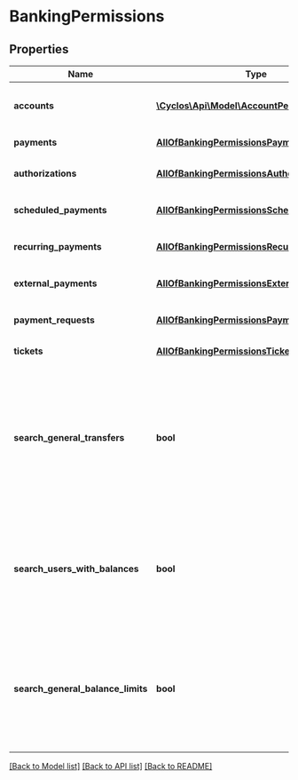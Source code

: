 # BankingPermissions

## Properties
Name | Type | Description | Notes
------------ | ------------- | ------------- | -------------
**accounts** | [**\Cyclos\Api\Model\AccountPermissions[]**](AccountPermissions.md) | Permissions over each owned account | [optional] 
**payments** | [**AllOfBankingPermissionsPayments**](AllOfBankingPermissionsPayments.md) | Payments permissions | [optional] 
**authorizations** | [**AllOfBankingPermissionsAuthorizations**](AllOfBankingPermissionsAuthorizations.md) | Transaction authorization permissions | [optional] 
**scheduled_payments** | [**AllOfBankingPermissionsScheduledPayments**](AllOfBankingPermissionsScheduledPayments.md) | Scheduled payments permissions | [optional] 
**recurring_payments** | [**AllOfBankingPermissionsRecurringPayments**](AllOfBankingPermissionsRecurringPayments.md) | Recurring payments permissions | [optional] 
**external_payments** | [**AllOfBankingPermissionsExternalPayments**](AllOfBankingPermissionsExternalPayments.md) | External payments permissions | [optional] 
**payment_requests** | [**AllOfBankingPermissionsPaymentRequests**](AllOfBankingPermissionsPaymentRequests.md) | Payment requests permissions | [optional] 
**tickets** | [**AllOfBankingPermissionsTickets**](AllOfBankingPermissionsTickets.md) | Tickets permissions | [optional] 
**search_general_transfers** | **bool** | Can the authenticated admin / broker perform a general transfers search (all visible transfers, regardless of the user / account)? | [optional] 
**search_users_with_balances** | **bool** | Can the authenticated admin / broker search managed users together with their account balances? | [optional] 
**search_general_balance_limits** | **bool** | Can the authenticated admin / broker perform a general account balance limit search, for all visible accounts? | [optional] 

[[Back to Model list]](../../README.md#documentation-for-models) [[Back to API list]](../../README.md#documentation-for-api-endpoints) [[Back to README]](../../README.md)

